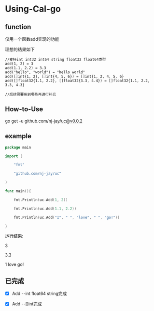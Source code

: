 # Using-Cal-go

## function

仅用一个函数add实现的功能

理想的结果如下

```
//支持int int32 int64 string float32 float64类型
add(1, 2) = 3
add(1.1, 2.2) = 3.3
add("hello", "world") = "hello world"
add([]int{1, 2}, []int{4, 5, 6}) = []int{1, 2, 4, 5, 6}
add([]float32{1.1, 2.2}, []float32{3.3, 4.4}) = []float32{1.1, 2.2, 3.3, 4.3}

//后续需要用到哪些再进行补充
```

## How-to-Use

go get -u github.com/nj-jay/uc@v0.0.2

## example

```go
package main

import (

	"fmt"

	"github.com/nj-jay/uc"

)

func main(){

    fmt.Println(uc.Add(1, 2))

	fmt.Println(uc.Add(1.1, 2.2))

    fmt.Println(uc.Add("I", " ", "love", " ", "go!"))

}

```

运行结果:

3

3.3

1 love go!
## 已完成

- [x] Add --int float64 string完成
- [x] Add --[]int完成



